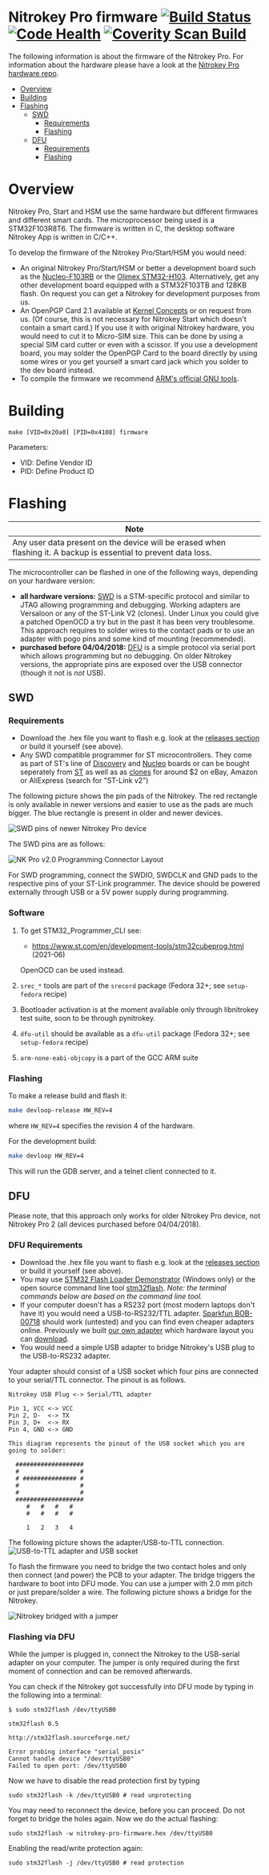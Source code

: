 Nitrokey Pro firmware [![Build Status](https://travis-ci.org/Nitrokey/nitrokey-pro-firmware.svg?branch=master)](https://travis-ci.org/Nitrokey/nitrokey-pro-firmware)  [![Code Health](https://landscape.io/github/Nitrokey/nitrokey-pro-firmware/master/landscape.svg?style=flat)](https://landscape.io/github/Nitrokey/nitrokey-pro-firmware/master) [![Coverity Scan Build](https://scan.coverity.com/projects/4745/badge.svg)](https://scan.coverity.com/projects/4745)
=====================

The following information is about the firmware of the Nitrokey Pro. For information about the hardware
please have a look at the [Nitrokey Pro hardware
repo](https://github.com/Nitrokey/nitrokey-pro-hardware).

* [Overview](#Overview)
* [Building](#building)
* [Flashing](#flashing)
  * [SWD](#SWD)
    * [Requirements](#requirements)
    * [Flashing](#flashing)
  * [DFU](#DFU)
    * [Requirements](#dfu-requirements)
    * [Flashing](#flashing-via-dfu)

# Overview
Nitrokey Pro, Start and HSM use the same hardware but different firmwares and different smart cards. The microprocessor being used is a STM32F103R8T6. The firmware is written in C, the desktop software Nitrokey App is written in C/C++.

To develop the firmware of the Nitrokey Pro/Start/HSM you would need:
* An original Nitrokey Pro/Start/HSM or better a development board such as the [Nucleo-F103RB] or the [Olimex STM32-H103]. Alternatively, get any other development board equipped with a STM32F103TB and 128KB flash. On request you can get a Nitrokey for development purposes from us.
* An OpenPGP Card 2.1 available at [Kernel Concepts] or on request from us. (Of course, this is not necessary for Nitrokey Start which doesn't contain a smart card.)
If you use it with original Nitrokey hardware, you would need to cut it to Micro-SIM size. This can be done by using a special SIM card cutter or even with a scissor.
If you use a development board, you may solder the OpenPGP Card to the board directly by using some wires or you get yourself a smart card jack which you solder to the dev board instead.
* To compile the firmware we recommend [ARM's official GNU tools].

[Kernel Concepts]: http://shop.kernelconcepts.de/
[Nucleo-F103RB]: https://www.st.com/en/evaluation-tools/nucleo-f103rb.html
[Olimex STM32-H103]: https://www.olimex.com/Products/ARM/ST/STM32-H103/
[ARM's official GNU tools]: https://launchpad.net/gcc-arm-embedded/


# Building

`make [VID=0x20a0] [PID=0x4108] firmware`

Parameters:
* VID: Define Vendor ID
* PID: Define Product ID

# Flashing

|Note|
|-----|
|Any user data present on the device will be erased when flashing it. A backup is essential to prevent data loss.|

The microcontroller can be flashed in one of the following ways, depending on your hardware version:
* **all hardware versions:** [SWD](#SWD) is a STM-specific protocol and similar to JTAG allowing programming and debugging. Working adapters are Versaloon or any of the ST-Link V2 (clones). Under Linux you could give a patched OpenOCD a try but in the past it has been very troublesome. This approach requires to solder wires to the contact pads or to use an adapter with pogo pins and some kind of mounting (recommended).
* **purchased before 04/04/2018:** [DFU](#DFU) is a simple protocol via serial port which allows programming but no debugging. On older Nitrokey versions, the appropriate pins are exposed over the USB connector (though it not is *not* USB).

## SWD

### Requirements

* Download the .hex file you want to flash e.g. look at the [releases section](https://github.com/Nitrokey/nitrokey-pro-firmware/releases) or build it yourself (see above).
* Any SWD compatible programmer for ST microcontrollers. They come as part of ST's line of [Discovery] and [Nucleo] boards or can be bought seperately from [ST] as well as as [clones] for around $2 on eBay, Amazon or AliExpress (search for "ST-Link v2")

[Discovery]: https://www.st.com/en/evaluation-tools/stm32-discovery-kits.html
[Nucleo]: https://www.st.com/en/evaluation-tools/stm32-nucleo-boards.html
[ST]: https://www.st.com/en/development-tools/st-link-v2.html
[clones]: http://www.ebay.com/sch/i.html?_from=R40&_trksid=p2050601.m570.l1313.TR0.TRC0.H0.Xstlink+v2.TRS0&_nkw=stlink+v2&_sacat=0

The following picture shows the pin pads of the Nitrokey. The red rectangle is only available in
newer versions and easier to use as the pads are much bigger. The blue rectangle is present in older
and newer devices.

![SWD pins of newer Nitrokey Pro device](images/adapter_v2.jpg?raw=true)

The SWD pins are as follows:

![NK Pro v2.0 Programming Connector Layout](images/conn_layout.png)


For SWD programming, connect the SWDIO, SWDCLK and GND pads to the respective pins of your ST-Link programmer. The device should be powered externally through USB or a 5V power supply during programming.

### Software

1. To get STM32_Programmer_CLI see:
    - https://www.st.com/en/development-tools/stm32cubeprog.html (2021-06)

    OpenOCD can be used instead.
  
2. `srec_*` tools are part of the `srecord` package (Fedora 32+; see `setup-fedora` recipe)
3. Bootloader activation is at the moment available only through libnitrokey test suite, soon to be through pynitrokey.
4. `dfu-util` should be available as a `dfu-util` package (Fedora 32+; see `setup-fedora` recipe)
5. `arm-none-eabi-objcopy` is a part of the GCC ARM suite

### Flashing
To make a release build and flash it:
```bash
make devloop-release HW_REV=4
```

where `HW_REV=4` specifies the revision 4 of the hardware.

For the development build:
```bash
make devloop HW_REV=4
```
This will run the GDB server, and a telnet client connected to it.

## DFU

Please note, that this approach only works for older Nitrokey Pro device, not Nitrokey Pro 2 (all devices purchased before 04/04/2018).

### DFU Requirements

* Download the .hex file you want to flash e.g. look at the [releases section](https://github.com/Nitrokey/nitrokey-pro-firmware/releases) or build it yourself (see above).
* You may use [STM32 Flash Loader Demonstrator](http://www.st.com/content/st_com/en/products/development-tools/software-development-tools/stm32-software-development-tools/stm32-programmers/flasher-stm32.html) (Windows only) or the open source command line tool [stm32flash](http://stm32flash.sourceforge.net). *Note: the terminal commands below are based on the command line tool.*
* If your computer doesn't has a RS232 port (most modern laptops don't have it) you would need a USB-to-RS232/TTL adapter. [Sparkfun BOB-00718](https://www.sparkfun.com/products/718) should work (untested) and you can find even cheaper adapters online. Previously we built [our own adapter](https://www.assembla.com/spaces/cryptostick/wiki/Crypto_Stick_Programmer) which hardware layout you can [download](https://www.assembla.com/spaces/cryptostick/subversion/source/HEAD/trunk/hardware/programmer%20for%20v1.2).
* You would need a simple USB adapter to bridge Nitrokey's USB plug to the USB-to-RS232 adapter.

Your adapter should consist of a USB socket which four pins are connected to your serial/TTL connector. The pinout is as follows.

```
Nitrokey USB Plug <-> Serial/TTL adapter

Pin 1, VCC <-> VCC
Pin 2, D-  <-> TX
Pin 3, D+  <-> RX
Pin 4, GND <-> GND

This diagram represents the pinout of the USB socket which you are going to solder:

  ###################
  #                 #
  # ############### #
  #                 #
  #                 #
  ###################
     #   #   #   #   
     #   #   #   #    

     1   2   3   4
```

The following picture shows the adapter/USB-to-TTL connection.
![USB-to-TTL adapter and USB socket](images/adapter.jpg?raw=true)

To flash the firmware you need to bridge the two contact holes and only then connect (and power) the PCB to your adapter. The bridge triggers the hardware to boot into DFU mode. You can use a jumper with 2.0 mm pitch or just prepare/solder a wire. The following picture shows a bridge for the Nitrokey.

![Nitrokey bridged with a jumper](images/connected_jumper.jpg?raw=true)

### Flashing via DFU

While the jumper is plugged in, connect the Nitrokey to the USB-serial adapter on your computer. The jumper is only required during the first moment of connection and can be removed afterwards.

You can check if the Nitrokey got successfully into DFU mode by typing in the following into a terminal:

```
$ sudo stm32flash /dev/ttyUSB0

stm32flash 0.5

http://stm32flash.sourceforge.net/

Error probing interface "serial_posix"
Cannot handle device "/dev/ttyUSB0"
Failed to open port: /dev/ttyUSB0
```

Now we have to disable the read protection first by typing

```
sudo stm32flash -k /dev/ttyUSB0 # read unprotecting
```

You may need to reconnect the device, before you can proceed. Do not forget to bridge the holes again. Now we do the actual flashing:

```
sudo stm32flash -w nitrokey-pro-firmware.hex /dev/ttyUSB0
```

Enabling the read/write protection again:

```
sudo stm32flash -j /dev/ttyUSB0 # read protection
```
